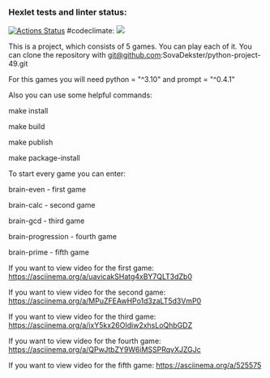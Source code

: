 ### Hexlet tests and linter status:
[![Actions Status](https://github.com/SovaDekster/python-project-49/workflows/hexlet-check/badge.svg)](https://github.com/SovaDekster/python-project-49/actions)
#codeclimate: 
<a href="https://codeclimate.com/github/SovaDekster/python-project-49/maintainability"><img src="https://api.codeclimate.com/v1/badges/9dbbc60eae0a9b25baf4/maintainability" /></a>

This is a project, which consists of 5 games. You can play each of it.
You can clone the repository with git@github.com:SovaDekster/python-project-49.git

For this games you will need python = "^3.10" and prompt = "^0.4.1"

Also you can use some helpful commands:

make install

make build

make publish

make package-install

To start every game you can enter:

brain-even - first game

brain-calc - second game

brain-gcd - third game

brain-progression - fourth game

brain-prime - fifth game

If you want to view video for the first game:
https://asciinema.org/a/uavicakSHatg4xBY7QLT3dZb0

If you want to view video for the second game:
https://asciinema.org/a/MPuZFEAwHPo1d3zaLT5d3VmP0

If you want to view video for the third game:
https://asciinema.org/a/ixY5kx26OIdiw2xhsLoQhbGDZ

If you want to view video for the fourth game:
https://asciinema.org/a/QPwJtbZY9W6iMSSPRqvXJZGJc

If you want to view video for the fifth game:
https://asciinema.org/a/525575
